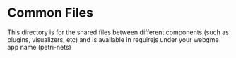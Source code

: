 # Common Files
This directory is for the shared files between different components (such as plugins, visualizers, etc) and is available in requirejs under your webgme app name (petri-nets)
